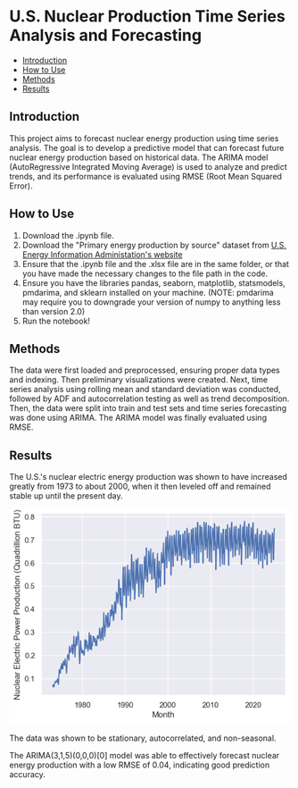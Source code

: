 # U.S. Nuclear Production Time Series Analysis and Forecasting

- [Introduction](#introduction)
- [How to Use](#how-to-use)
- [Methods](#methods)
- [Results ](#results)

## Introduction
This project aims to forecast nuclear energy production using time series analysis. The goal is to develop a predictive model that can forecast future nuclear energy production based on historical data. The ARIMA model (AutoRegressive Integrated Moving Average) is used to analyze and predict trends, and its performance is evaluated using RMSE (Root Mean Squared Error).

## How to Use
1. Download the .ipynb file.
2. Download the "Primary energy production by source" dataset from [U.S. Energy Information Administation's website](https://www.eia.gov/totalenergy/data/annual/index.php)
3. Ensure that the .ipynb file and the .xlsx file are in the same folder, or that you have made the necessary changes to the file path in the code.
4. Ensure you have the libraries pandas, seaborn, matplotlib, statsmodels, pmdarima, and sklearn installed on your machine. (NOTE: pmdarima may require you to downgrade your version of numpy to anything less than version 2.0)
6. Run the notebook!

## Methods
The data were first loaded and preprocessed, ensuring proper data types and indexing. Then preliminary visualizations were created. Next, time series analysis using rolling mean and standard deviation was conducted, followed by ADF and autocorrelation testing as well as trend decomposition. Then, the data were split into train and test sets and time series forecasting was done using ARIMA. The ARIMA model was finally evaluated using RMSE.

## Results

The U.S.'s nuclear electric energy production was shown to have increased greatly from 1973 to about 2000, when it then leveled off and remained stable up until the present day. 

![Nuclear Production Line Plot](images/nuclear%20line%20plot.png)

The data was shown to be stationary, autocorrelated, and non-seasonal. 

The ARIMA(3,1,5)(0,0,0)[0] model was able to effectively forecast nuclear energy production with a low RMSE of 0.04, indicating good prediction accuracy. 
